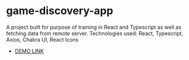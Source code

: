 # game-discovery-app
A project built for purpose of training in React and Typescript as well as fetching data from remote server. 
Technologies used: React, Typescript, Axios, Chakra UI, React Icons

- [DEMO LINK](https://game-discovery-app.vercel.app/)

